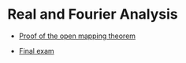# Real and Fourier Analysis

- [Proof of the open mapping theorem](<open-mapping-theorem/Open mapping theorem - Gabriel Majeri.pdf>)

- [Final exam](exam/Fourier%20Analysis%20-%20Exam.pdf)
